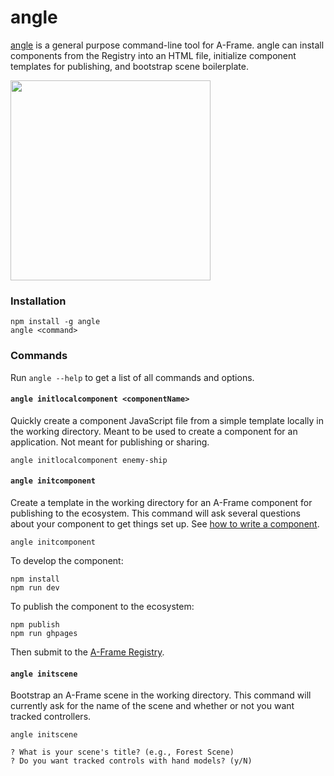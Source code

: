# angle

[angle](https://aframe.io) is a general purpose command-line tool for A-Frame.
angle can install components from the Registry into an HTML file, initialize
component templates for publishing, and bootstrap scene boilerplate.

<img src="https://cloud.githubusercontent.com/assets/674727/19332873/0ea826e6-90a5-11e6-9c4f-9dff33bb9fcb.png" width="320">

### Installation

```
npm install -g angle
angle <command>
```

### Commands

Run `angle --help` to get a list of all commands and options.

#### `angle initlocalcomponent <componentName>`

Quickly create a component JavaScript file from a simple template
locally in the working directory. Meant to be used to
create a component for an application. Not meant
for publishing or sharing.

```
angle initlocalcomponent enemy-ship
```

#### `angle initcomponent`

[component]: https://aframe.io/docs/master/introduction/writing-a-component.html

Create a template in the working directory for an A-Frame component for
publishing to the ecosystem. This command will ask several questions about your
component to get things set up. See [how to write a component][component].

```
angle initcomponent
```

To develop the component:

```
npm install
npm run dev
```

To publish the component to the ecosystem:

```
npm publish
npm run ghpages
```

Then submit to the [A-Frame Registry](https://github.com/aframevr/aframe-registry).

#### `angle initscene`

Bootstrap an A-Frame scene in the working directory. This command will
currently ask for the name of the scene and whether or not you want tracked
controllers.

```
angle initscene

? What is your scene's title? (e.g., Forest Scene)
? Do you want tracked controls with hand models? (y/N)
```
